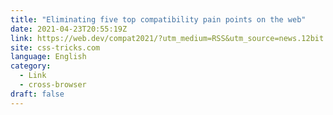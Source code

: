 ```yaml
---
title: "Eliminating five top compatibility pain points on the web"
date: 2021-04-23T20:55:19Z
link: https://web.dev/compat2021/?utm_medium=RSS&utm_source=news.12bit.vn
site: css-tricks.com
language: English
category:
  - Link
  - cross-browser
draft: false
---
```

